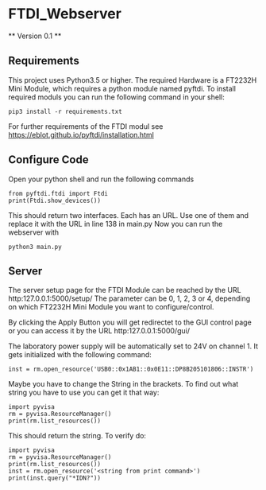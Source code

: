 # FTDI_Webserver

** Version 0.1 **

Requirements
---
This project uses Python3.5 or higher.
The required Hardware is a FT2232H Mini Module, which requires a python module named pyftdi. 
To install required moduls you can run the following command in your shell:
```
pip3 install -r requirements.txt
```
For further requirements of the FTDI modul see https://eblot.github.io/pyftdi/installation.html

Configure Code
---
Open your python shell and run the following commands
```
from pyftdi.ftdi import Ftdi
print(Ftdi.show_devices())
```
This should return two interfaces. Each has an URL. Use one of them and replace it with the URL in line 138 in main.py
Now you can run the webserver with 
```
python3 main.py
```

Server
---
The server setup page for the FTDI Module can be reached by the URL http:127.0.0.1:5000/setup/<number of FTDI>
The parameter <number of FTDI> can be 0, 1, 2, 3 or 4, depending on which FT2232H Mini Module you want to configure/control.
 
By clicking the Apply Button you will get redirectet to the GUI control page or you can access it by the URL http:127.0.0.1:5000/gui/<number of FTDI>

The laboratory power supply will be automatically set to 24V on channel 1. It gets initialized with the following command:
```
inst = rm.open_resource('USB0::0x1AB1::0x0E11::DP8B205101806::INSTR')
```

Maybe you have to change the String in the brackets. To find out what string you have to use you can get it that way:
```
import pyvisa
rm = pyvisa.ResourceManager()
print(rm.list_resources())
```
This should return the string. To verify do:
```
import pyvisa
rm = pyvisa.ResourceManager()
print(rm.list_resources())
inst = rm.open_resource('<string from print command>')
print(inst.query("*IDN?"))
```

